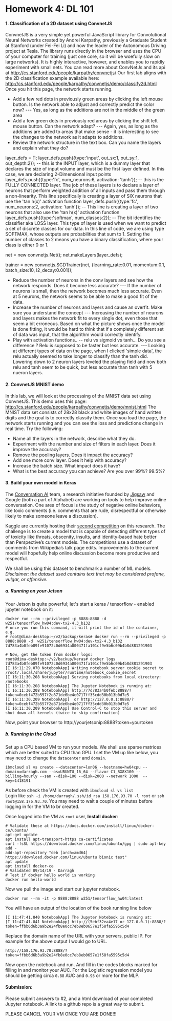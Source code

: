# Homework 4: DL 101

#### 1. Classification of a 2D dataset using ConvnetJS
ConvnetJS is a very simple yet powerful JavaScript library for Convolutional Neural Networks created by Andrei Karpathy, previously a Graduate Student at Stanford (under Fei-Fei Li) 
and now the leader of the Autonomous Driving project at Tesla.  The library runs directly in the browser and uses the CPU of your computer for training (just one core, so it will be woefully slow on large networks).  It is highly interactive, however, and enables you to rapidly experiment with small nets. You can read more about ConvNetJs and its api at http://cs.stanford.edu/people/karpathy/convnetjs/
Our first lab aligns with the 2D classification example available here: http://cs.stanford.edu/people/karpathy/convnetjs/demo/classify2d.html
Once you hit this page, the network starts running.  
* Add a few red dots in previously green areas by clicking the left mouse button.  Is the network able to adjust and correctly predict the color now? --- Yes, as long as the additions are not in the middle of the green area
* Add a few green dots in previously red areas by clicking the shift left mouse button.  Can the network adapt? --- Again, yes, as long as the additions are added to areas that make sense - it is interesting to see the changes to the network as it adapts to additions.
* Review the network structure in the text box.  Can you name the layers and explain what they do?

layer_defs = [];
layer_defs.push({type:'input', out_sx:1, out_sy:1, out_depth:2}); -- this is the INPUT layer, which is a dummy layer that declares the size of input volume and must be the first layer defined. In this case, we are declaring 2-Dimensional input points
layer_defs.push({type:'fc', num_neurons:6, activation: 'tanh'}); -- this is the FULLY CONNECTED layer. The job of these layers is to declare a layer of neurons that perform weighted addition of all inputs and pass them through a non-linearity. This line specifically is creating a layer of SIX neurons that use the 'tan h(x)' activation function
layer_defs.push({type:'fc', num_neurons:2, activation: 'tanh'}); -- This line is creating a layer of two neurons that also use the 'tan h(x)' activation function
layer_defs.push({type:'softmax', num_classes:2}); -- The bit identifies the classifier aka LOSS layer. This type of layer is used when we want to predict a set of discrete classes for our data. In this line of code, we are using type SOFTMAX, whose outputs are probabilities that sum to 1. Setting the number of classes to 2 means you have a binary classification, where your class is either 0 or 1.

net = new convnetjs.Net();
net.makeLayers(layer_defs);

trainer = new convnetjs.SGDTrainer(net, {learning_rate:0.01, momentum:0.1, batch_size:10, l2_decay:0.001});

* Reduce the number of neurons in the conv layers and see how the network responds. Does it become less accurate? --- If the number of neurons is small, then the network becomes much less accurate. Even at 5 neurons, the network seems to be able to make a good fit of the data.
* Increase the number of neurons and layers and cause an overfit.  Make sure you understand the concept --- Increasing the number of neurons and layers makes the network fit to every single dot, even those that seem a bit erroneous. Based on what the picture shows once the model is done fitting, it would be hard to think that if a completely different set of data was input, that the algorithm would correctly identify. 
* Play with activation functions.. -- relu vs sigmoid vs tanh... Do you see a difference ? Relu is supposed to be faster but less accurate. --- Looking at different types of data on the page, when I clicked 'simple data', the relu actually seemed to take longer to classify than the tanh did. Lowering down to 2 neuron layers leveled the playing field and now both relu and tanh seem to be quick, but less accurate than tanh with 5 nueron layers.

#### 2. ConvnetJS MNIST demo
In this lab, we will look at the processing of the MNIST data set using ConvnetJS.  This demo uses this page: http://cs.stanford.edu/people/karpathy/convnetjs/demo/mnist.html
The MNIST data set consists of 28x28 black and white images of hand written digits and the goal is to correctly classify them.  Once you load the page, the network starts running and you can see the loss and predictions change in real time.  Try the following:
* Name all the layers in the network, describe what they do. 
* Experiment with the number  and size of filters in each layer.  Does it improve the accuracy?
* Remove the pooling layers.  Does it impact the accuracy?
* Add one more conv layer.  Does it help with accuracy?
* Increase the batch size.  What impact does it have?
* What is the best accuracy you can achieve? Are you over 99%? 99.5%?

#### 3. Build your own model in Keras
The [Conversation AI](https://conversationai.github.io/) team, a research initiative founded by [Jigsaw](https://jigsaw.google.com/) and Google (both a part of Alphabet) are working on tools to help improve online conversation. One area of focus is the study of negative online behaviors, like toxic comments (i.e. comments that are rude, disrespectful or otherwise likely to make someone leave a discussion).   
  
Kaggle are currently hosting their [second competition](https://www.kaggle.com/c/jigsaw-toxic-comment-classification-challenge#description) on this research. The challenge is to create a model that is capable of detecting different types of of toxicity like threats, obscenity, insults, and identity-based hate better than Perspective’s current models. The competitions use a dataset of comments from Wikipedia’s talk page edits. Improvements to the current model will hopefully help online discussion become more productive and respectful.

We shall be using this dataset to benchmark a number of ML models. 
*Disclaimer: the dataset used contains text that may be considered profane, vulgar, or offensive.*

##### a. Running on your Jetson
Your Jetson is quite powerful; let's start a keras / tensorflow - enabled jupyter notebook on it:
```
docker run --rm --privileged -p 8888:8888 -d  w251/tensorflow_hw04:dev-tx2-4.3_b132
# once you run this command, it will print the id of the container, e.g.
# root@dima-desktop:~/v2/backup/keras# docker run --rm --privileged -p 8888:8888 -d  w251/tensorflow_hw04:dev-tx2-4.3_b132 
7d783a4b0feb89fe91072c0d6934a000471fa101cf9e5b6c09b4b8d881291903

# Now, get the token from docker logs:
root@dima-desktop:~/v2/backup/keras# docker logs 7d783a4b0feb89fe91072c0d6934a000471fa101cf9e5b6c09b4b8d881291903
[I 16:11:29.070 NotebookApp] Writing notebook server cookie secret to /root/.local/share/jupyter/runtime/notebook_cookie_secret
[I 16:11:30.208 NotebookApp] Serving notebooks from local directory: /notebooks
[I 16:11:30.208 NotebookApp] The Jupyter Notebook is running at:
[I 16:11:30.208 NotebookApp] http://7d783a4b0feb:8888/?token=0cebf472b557f2e871de6be4e0717ff35cdd30b013b0d7e5
[I 16:11:30.209 NotebookApp]  or http://127.0.0.1:8888/?token=0cebf472b557f2e871de6be4e0717ff35cdd30b013b0d7e5
[I 16:11:30.209 NotebookApp] Use Control-C to stop this server and shut down all kernels (twice to skip confirmation)
```
Now, point your browser to http://yourjetsonip:8888?token=yourtoken

##### b. Running in the Cloud
Set up a CPU based VM to run your models. We shall use sparse matrices which are better suited to CPU than GPU. 
I set the VM up like below, you may need to change the `datacenter` and `domain`.
```
ibmcloud sl vs create --datacenter=lon06 --hostname=hw04cpu --domain=darragh.com --os=UBUNTU_16_64 --flavor C1_8X8X100 --billing=hourly --san --disk=100 --disk=2000 --network 1000  --key=1418191
```
As before check the VM is created with `ibmcloud sl vs list`  
Login like `ssh -i /home/darragh/.ssh/id_rsa 158.176.93.70 -l root` or `ssh root@158.176.93.70`. You may need to wait a couple of minutes before logging in for the VM to br created. 

Once logged into the VM as `root` user, **Install docker**:
```
# Validate these at https://docs.docker.com/install/linux/docker-ce/ubuntu/
apt-get update
apt install apt-transport-https ca-certificates 
curl -fsSL https://download.docker.com/linux/ubuntu/gpg | sudo apt-key add -
add-apt-repository "deb [arch=amd64] https://download.docker.com/linux/ubuntu bionic test" 
apt update 
apt install docker-ce
# Validated 09/14/19 - Darragh
# Test if docker hello world is working
docker run hello-world
```

Now we pull the image and start our jupyter notebook. 
```
docker run --rm -it -p 8888:8888 w251/tensorflow_hw04:latest
```

You will have an output of the location of the book running line below
```
[I 11:47:41.840 NotebookApp] The Jupyter Notebook is running at:
[I 11:47:41.841 NotebookApp] http://(5ebf32ea4e17 or 127.0.0.1):8888/?token=ffbb6d6b3a9b2e24fb8e0cc7eb8eb0657e1f58fa5595c5d4
```
Replace the domain name of the URL with your servers, public IP. For example for the above output I would go to URL. 
```
http://158.176.93.70:8888/?token=ffbb6d6b3a9b2e24fb8e0cc7eb8eb0657e1f58fa5595c5d4
```
Now open the notebook and run. And fill in the codes blocks marked for filling in and monitor your AUC. 
For the Logistic regression model you should be getting circa `0.88` AUC and `0.93` or more for the MLP. 

#### Submission:
Please submit answers to #2, and a html download of your completed Jupyter notebook. A link to a github repo is a great way to submit.
 

PLEASE CANCEL YOUR VM ONCE YOU ARE DONE!!!
